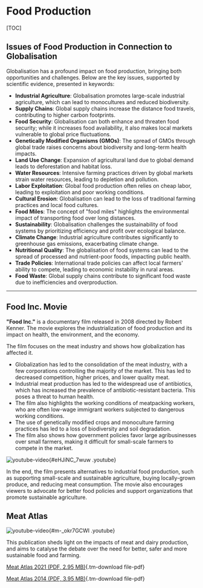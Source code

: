 # Food Production

[TOC]

## Issues of Food Production in Connection to Globalisation

Globalisation has a profound impact on food production, bringing both opportunities and challenges. Below are the key issues, supported by scientific evidence, presented in keywords:

- **Industrial Agriculture**: Globalisation promotes large-scale industrial agriculture, which can lead to monocultures and reduced biodiversity.
- **Supply Chains**: Global supply chains increase the distance food travels, contributing to higher carbon footprints.
- **Food Security**: Globalisation can both enhance and threaten food security; while it increases food availability, it also makes local markets vulnerable to global price fluctuations.
- **Genetically Modified Organisms (GMOs)**: The spread of GMOs through global trade raises concerns about biodiversity and long-term health impacts.
- **Land Use Change**: Expansion of agricultural land due to global demand leads to deforestation and habitat loss.
- **Water Resources**: Intensive farming practices driven by global markets strain water resources, leading to depletion and pollution.
- **Labor Exploitation**: Global food production often relies on cheap labor, leading to exploitation and poor working conditions.
- **Cultural Erosion**: Globalisation can lead to the loss of traditional farming practices and local food cultures.
- **Food Miles**: The concept of "food miles" highlights the environmental impact of transporting food over long distances.
- **Sustainability**: Globalisation challenges the sustainability of food systems by prioritizing efficiency and profit over ecological balance.
- **Climate Change**: Industrial agriculture contributes significantly to greenhouse gas emissions, exacerbating climate change.
- **Nutritional Quality**: The globalisation of food systems can lead to the spread of processed and nutrient-poor foods, impacting public health.
- **Trade Policies**: International trade policies can affect local farmers' ability to compete, leading to economic instability in rural areas.
- **Food Waste**: Global supply chains contribute to significant food waste due to inefficiencies and overproduction.

---

## Food Inc. Movie

**"Food Inc."** is a documentary film released in 2008 directed by Robert Kenner. The movie explores the industrialization of food production and its impact on health, the environment, and the economy.

The film focuses on the meat industry and shows how globalization has affected it. 

- Globalization has led to the consolidation of the meat industry, with a few corporations controlling the majority of the market. This has led to decreased competition, higher prices, and lower quality meat.
- Industrial meat production has led to the widespread use of antibiotics, which has increased the prevalence of antibiotic-resistant bacteria. This poses a threat to human health.
- The film also highlights the working conditions of meatpacking workers, who are often low-wage immigrant workers subjected to dangerous working conditions.
- The use of genetically modified crops and monoculture farming practices has led to a loss of biodiversity and soil degradation.
- The film also shows how government policies favor large agribusinesses over small farmers, making it difficult for small-scale farmers to compete in the market.

![youtube-video](media/live/ehjinc-7wuw.jpeg "click to load video"){#eHJiNC_7wuw .youtube}

In the end, the film presents alternatives to industrial food production, such as supporting small-scale and sustainable agriculture, buying locally-grown produce, and reducing meat consumption. The movie also encourages viewers to advocate for better food policies and support organizations that promote sustainable agriculture.

## Meat Atlas

![youtube-video](media/live/m-okr7gcwi.jpeg "click to load video"){#m-_okr7GCWI .youtube}

This publication sheds light on the impacts of meat and dairy production, and aims to catalyse the debate over the need for better, safer and more sustainable food and farming. 

[Meat Atlas 2021 (PDF, 2.95 MB)](media/files/meat-atlas-2021.pdf){.tm-download file-pdf}

[Meat Atlas 2014 (PDF, 3.95 MB)](media/files/meat-atlas2014-kommentierbar.pdf){.tm-download file-pdf}

